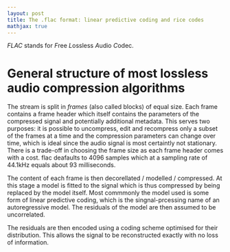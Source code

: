 ```yaml
---
layout: post
title: The .flac format: linear predictive coding and rice codes
mathjax: true
---
```


*FLAC* stands for *F*ree *L*ossless *A*udio *C*odec.

# General structure of most lossless audio compression algorithms

The stream is split in *frames* (also called blocks) of equal size. Each frame contains a frame header which itself contains the parameters
of the compressed signal and potentially additional metadata. This serves two purposes: it is possible to uncompress, edit and
recompress only a subset of the frames at a time and the compression parameters can change over time, which is ideal since the audio signal 
is most certaintly not stationary. There is a trade-off in choosing the frame size as each frame header comes with a cost.
flac deafaults to 4096 samples which at a sampling rate of 44.1kHz equals about 93 milliseconds.

The content of each frame is then decorellated / modelled / compressed. At this stage a model is fitted to the signal which is thus
compressed by being replaced by the model itself. Most commmonly the model used is some form of linear predictive coding, which is 
the singnal-prcessing name of an autoregressive model. The residuals of the model are then assumed to be uncorrelated.

The residuals are then encoded using a coding scheme optimised for their distribution. This allows the signal to be reconstructed exactly
with no loss of information.

